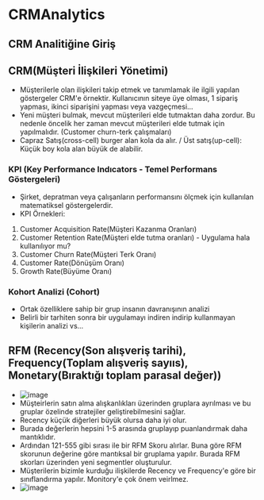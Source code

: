 # CRMAnalytics
## CRM Analitiğine Giriş

## CRM(Müşteri İlişkileri Yönetimi)
* Müşterilerle olan ilişkileri takip etmek ve tanımlamak ile ilgili yapılan göstergeler CRM'e örnektir.
Kullanıcının siteye üye olması, 1 sipariş yapması, ikinci siparişini yapması veya vazgeçmesi...
* Yeni müşteri bulmak, mevcut müşterileri elde tutmaktan daha zordur. Bu nedenle öncelik her zaman mevcut müşterileri elde tutmak için yapılmalıdır. (Customer churn-terk çalışmaları)
* Capraz Satış(cross-cell) burger alan kola da alır. / Üst satış(up-cell): Küçük boy kola alan büyük de alabilir.

### KPI (Key Performance Indıcators - Temel Performans Göstergeleri)
* Şirket, depratman veya çalışanların performansını ölçmek için kullanılan matematiksel göstergelerdir.
* KPI Örnekleri:
1) Customer Acquisition Rate(Müşteri Kazanma Oranları)
2) Customer Retention Rate(Müşteri elde tutma oranları) - Uygulama hala kullanılıyor mu?
3) Customer Churn Rate(Müşteri Terk Oranı)
4) Customer Rate(Dönüşüm Oranı)
5) Growth Rate(Büyüme Oranı)

### Kohort Analizi (Cohort)
* Ortak özelliklere sahip bir grup insanın davranışının analizi
* Belirli bir tarhiten sonra bir uygulamayı indiren indirip kullanmayan kişilerin analizi vs...

## RFM (Recency(Son alışveriş tarihi), Frequency(Toplam alışveriş sayııs), Monetary(Bıraktığı toplam parasal değer))
* ![image](https://github.com/user-attachments/assets/98faf9d9-d2b8-4936-8eb3-0f0b2f9ec60c)
* Müşteirlerin satın alma alışkanlıkları üzerinden gruplara ayrılması ve bu gruplar özelinde stratejiler geliştirebilmesini sağlar.
* Recency küçük diğerleri büyük olursa daha iyi olur.
* Burada değerlerin hepsini 1-5 arasında gruplayıp puanlandırmak daha mantıklıdır.
* Ardından 121-555 gibi sırası ile bir RFM Skoru alırlar. Buna göre RFM skorunun değerine göre mantıksal bir gruplama yapılır. Burada RFM skorları üzerinden yeni segmentler oluşturulur.
* Müşterilerin bizimle kurduğu ilişkilerde Recency ve Frequency'e göre bir sınıflandırma yapılır. Monitory'e çok önem veirlmez. 
* ![image](https://github.com/user-attachments/assets/d8440ee5-8017-4bbe-8748-8d215cc118ad)

